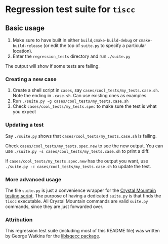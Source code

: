 # Regression test suite for `tiscc`

## Basic usage
1. Make sure to have built in either `build`,`cmake-build-debug` or `cmake-build-release` (or edit the top of `suite.py` to specify a particular location).
2. Enter the `regression_tests` directory and run `./suite.py`

The output will show if some tests are failing.

### Creating a new case

1. Create a shell script in `cases`, say `cases/cool_tests/my_tests.case.sh`. Note the ending in `.case.sh`. Can use 
   existing ones as examples.
2. Run `./suite.py -g cases/cool_tests/my_tests.case.sh`
3. Check `cases/cool_tests/my_tests.spec` to make sure the test is what you expect

### Updating a test

Say `./suite.py` shows that `cases/cool_tests/my_tests.case.sh` is failing.

Check `cases/cool_tests/my_tests.spec.new` to see the new output.
You can use `./suite.py -s cases/cool_tests/my_tests.case.sh` to print a diff.

If `cases/cool_tests/my_tests.spec.new` has the output you want, use `./suite.py -c cases/cool_tests/my_tests.case.sh`
to update the test.

### More advanced usage

The file `suite.py` is just a convenience wrapper for the [Crystal Mountain testing script](https://github.com/gwwatkin/crystalmountain).
The purpose of having a dedicated `suite.py` is that finds the `tiscc` executable. 
All Crystal Mountain commands are valid `suite.py` commands, since they are just
forwarded over.

### Attribution

This regression test suite (including most of this README file) was written by George Watkins for the [liblsqecc package](https://github.com/latticesurgery-com/liblsqecc).